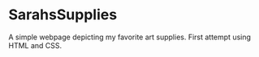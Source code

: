 # SarahsSupplies
A simple webpage depicting my favorite art supplies. First attempt using HTML and CSS.
